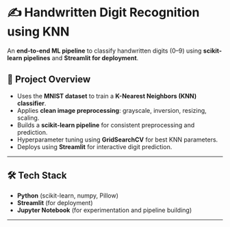 # ✍️ Handwritten Digit Recognition using KNN

An **end-to-end ML pipeline** to classify handwritten digits (0–9) using **scikit-learn pipelines** and **Streamlit for deployment**.

## 🚀 Project Overview

- Uses the **MNIST dataset** to train a **K-Nearest Neighbors (KNN) classifier**.
- Applies **clean image preprocessing**: grayscale, inversion, resizing, scaling.
- Builds a **scikit-learn pipeline** for consistent preprocessing and prediction.
- Hyperparameter tuning using **GridSearchCV** for best KNN parameters.
- Deploys using **Streamlit** for interactive digit prediction.

---

## 🛠️ Tech Stack

- **Python** (scikit-learn, numpy, Pillow)
- **Streamlit** (for deployment)
- **Jupyter Notebook** (for experimentation and pipeline building)

---
